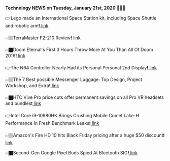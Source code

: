 <b>Technology NEWS on Tuesday, January 21st, 2020</b> 📡📡📡 

👉Lego made an International Space Station kit, including Space Shuttle and robotic arm❗️<a href='https://techblock.club/?p=2354'> link</a>

👉🏽TerraMaster F2-210 Review❗️<a href='https://techblock.club/?p=2356'> link</a>

👉🏿Doom Eternal's First 3 Hours Throw More At You Than All Of Doom 2016❗️<a href='https://techblock.club/?p=2358'> link</a>

👉The N64 Controller Nearly Had its Personal Personal 2nd Display❗️<a href='https://techblock.club/?p=2360'> link</a>

👉🏽The 7 Best possible Messenger Luggage: Top Design, Project Workshop, and Extra❗️<a href='https://techblock.club/?p=2362'> link</a>

👉🏿HTC Vive Pro price cuts offer permanent savings on all Pro VR headsets and bundles❗️<a href='https://techblock.club/?p=2364'> link</a>

👉Intel Core i9-10980HK Brings Crushing Mobile Comet Lake-H Performance In Fresh Benchmark Leaks❗️<a href='https://techblock.club/?p=2366'> link</a>

👉🏽Amazon's Fire HD 10 hits Black Friday pricing after a huge $50 discount❗️<a href='https://techblock.club/?p=2368'> link</a>

👉🏿Second-Gen Google Pixel Buds Spied At Bluetooth SIG❗️<a href='https://techblock.club/?p=2370'> link</a>

